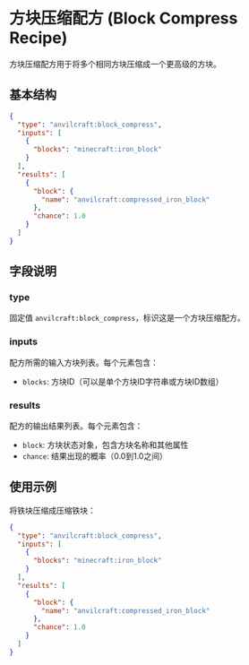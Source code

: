 # 方块压缩配方 (Block Compress Recipe)

方块压缩配方用于将多个相同方块压缩成一个更高级的方块。

## 基本结构

```json
{
  "type": "anvilcraft:block_compress",
  "inputs": [
    {
      "blocks": "minecraft:iron_block"
    }
  ],
  "results": [
    {
      "block": {
        "name": "anvilcraft:compressed_iron_block"
      },
      "chance": 1.0
    }
  ]
}
```

## 字段说明

### type

固定值 `anvilcraft:block_compress`，标识这是一个方块压缩配方。

### inputs

配方所需的输入方块列表。每个元素包含：

- `blocks`: 方块ID（可以是单个方块ID字符串或方块ID数组）

### results

配方的输出结果列表。每个元素包含：

- `block`: 方块状态对象，包含方块名称和其他属性
- `chance`: 结果出现的概率（0.0到1.0之间）

## 使用示例

将铁块压缩成压缩铁块：

```json
{
  "type": "anvilcraft:block_compress",
  "inputs": [
    {
      "blocks": "minecraft:iron_block"
    }
  ],
  "results": [
    {
      "block": {
        "name": "anvilcraft:compressed_iron_block"
      },
      "chance": 1.0
    }
  ]
}
```